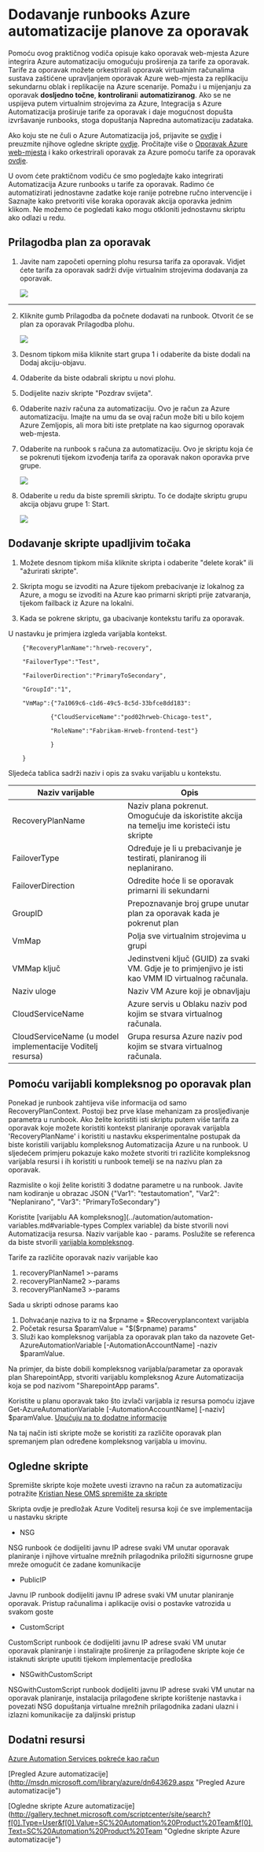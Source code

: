 <properties
   pageTitle="Dodavanje runbooks Azure automatizacije planove za oporavak | Microsoft Azure"
   description="U ovom se članku opisuje kako oporavak Azure web-mjesta sada omogućuje vam da biste proširili tarife za oporavak pomoću Azure Automatizacija da biste dovršili složene zadatke tijekom oporavka za Azure"
   services="site-recovery"
   documentationCenter=""
   authors="ruturaj"
   manager="gauravd"
   editor=""/>

<tags
   ms.service="site-recovery"
   ms.devlang="powershell"
   ms.tgt_pltfrm="na"
   ms.topic="article"
   ms.workload="required"
   ms.date="10/23/2016"
   ms.author="ruturajd@microsoft.com"/>


# <a name="add-azure-automation-runbooks-to-recovery-plans"></a>Dodavanje runbooks Azure automatizacije planove za oporavak


Pomoću ovog praktičnog vodiča opisuje kako oporavak web-mjesta Azure integrira Azure automatizaciju omogućuju proširenja za tarife za oporavak. Tarife za oporavak možete orkestrirali oporavak virtualnim računalima sustava zaštićene upravljanjem oporavak Azure web-mjesta za replikaciju sekundarnu oblak i replikacije na Azure scenarije. Pomažu i u mijenjanju za oporavak **dosljedno točne**, **kontrolirani**i **automatiziranog**. Ako se ne uspijeva putem virtualnim strojevima za Azure, Integracija s Azure Automatizacija proširuje tarife za oporavak i daje mogućnost dopušta izvršavanje runbooks, stoga dopuštanja Napredna automatizaciju zadataka.

Ako koju ste ne čuli o Azure Automatizacija još, prijavite se [ovdje](https://azure.microsoft.com/services/automation/) i preuzmite njihove ogledne skripte [ovdje](https://azure.microsoft.com/documentation/scripts/). Pročitajte više o [Oporavak Azure web-mjesta](https://azure.microsoft.com/services/site-recovery/) i kako orkestrirali oporavak za Azure pomoću tarife za oporavak [ovdje](https://azure.microsoft.com/blog/?p=166264).

U ovom ćete praktičnom vodiču će smo pogledajte kako integrirati Automatizacija Azure runbooks u tarife za oporavak. Radimo će automatizirati jednostavne zadatke koje ranije potrebne ručno intervencije i Saznajte kako pretvoriti više koraka oporavak akcija oporavka jednim klikom. Ne možemo će pogledati kako mogu otkloniti jednostavnu skriptu ako odlazi u redu.

## <a name="customize-the-recovery-plan"></a>Prilagodba plan za oporavak

1. Javite nam započeti operning plohu resursa tarifa za oporavak. Vidjet ćete tarifa za oporavak sadrži dvije virtualnim strojevima dodavanja za oporavak. 

    ![](media/site-recovery-runbook-automation-new/essentials-rp.PNG)
---------------------

2. Kliknite gumb Prilagodba da počnete dodavati na runbook. Otvorit će se plan za oporavak Prilagodba plohu.


    ![](media/site-recovery-runbook-automation-new/customize-rp.PNG)


3. Desnom tipkom miša kliknite start grupa 1 i odaberite da biste dodali na Dodaj akciju-objavu.

4. Odaberite da biste odabrali skriptu u novi plohu.

5. Dodijelite naziv skripte "Pozdrav svijeta".

6. Odaberite naziv računa za automatizaciju. Ovo je račun za Azure automatizaciju. Imajte na umu da se ovaj račun može biti u bilo kojem Azure Zemljopis, ali mora biti iste pretplate na kao sigurnog oporavak web-mjesta.

7. Odaberite na runbook s računa za automatizaciju. Ovo je skriptu koja će se pokrenuti tijekom izvođenja tarifa za oporavak nakon oporavka prve grupe.

    ![](media/site-recovery-runbook-automation-new/update-rp.PNG)


8. Odaberite u redu da biste spremili skriptu. To će dodajte skriptu grupu akcija objavu grupe 1: Start.


    ![](media/site-recovery-runbook-automation-new/addedscript-rp.PNG)


## <a name="salient-points-of-adding-a-script"></a>Dodavanje skripte upadljivim točaka

1. Možete desnom tipkom miša kliknite skripta i odaberite "delete korak" ili "ažurirati skripte".

2. Skripta mogu se izvoditi na Azure tijekom prebacivanje iz lokalnog za Azure, a mogu se izvoditi na Azure kao primarni skripti prije zatvaranja, tijekom failback iz Azure na lokalni.

3. Kada se pokrene skriptu, ga ubacivanje kontekstu tarifu za oporavak.

U nastavku je primjera izgleda varijabla kontekst.

        {"RecoveryPlanName":"hrweb-recovery",

        "FailoverType":"Test",

        "FailoverDirection":"PrimaryToSecondary",

        "GroupId":"1",

        "VmMap":{"7a1069c6-c1d6-49c5-8c5d-33bfce8dd183":

                {"CloudServiceName":"pod02hrweb-Chicago-test",

                "RoleName":"Fabrikam-Hrweb-frontend-test"}

                }

        }


Sljedeća tablica sadrži naziv i opis za svaku varijablu u kontekstu.

**Naziv varijable** | **Opis**
---|---
RecoveryPlanName | Naziv plana pokrenut. Omogućuje da iskoristite akcija na temelju ime koristeći istu skripte
FailoverType | Određuje je li u prebacivanje je testirati, planiranog ili neplanirano.
FailoverDirection | Odredite hoće li se oporavak primarni ili sekundarni
GroupID | Prepoznavanje broj grupe unutar plan za oporavak kada je pokrenut plan
VmMap | Polja sve virtualnim strojevima u grupi
VMMap ključ | Jedinstveni ključ (GUID) za svaki VM. Gdje je to primjenjivo je isti kao VMM ID virtualnog računala.
Naziv uloge | Naziv VM Azure koji je obnavljaju
CloudServiceName | Azure servis u Oblaku naziv pod kojim se stvara virtualnog računala.
CloudServiceName (u model implementacije Voditelj resursa) | Grupa resursa Azure naziv pod kojim se stvara virtualnog računala.


## <a name="using-complex-variables-per-recovery-plan"></a>Pomoću varijabli kompleksnog po oporavak plan

Ponekad je runbook zahtijeva više informacija od samo RecoveryPlanContext. Postoji bez prve klase mehanizam za prosljeđivanje parametra u runbook. Ako želite koristiti isti skriptu putem više tarifa za oporavak koje možete koristiti kontekst planiranje oporavak varijabla 'RecoveryPlanName' i koristiti u nastavku eksperimentalne postupak da biste koristili varijablu kompleksnog Automatizacija Azure u na runbook. U sljedećem primjeru pokazuje kako možete stvoriti tri različite kompleksnog varijabla resursi i ih koristiti u runbook temelji se na nazivu plan za oporavak.

Razmislite o koji želite koristiti 3 dodatne parametre u na runbook. Javite nam kodiranje u obrazac JSON {"Var1": "testautomation", "Var2": "Neplanirano", "Var3": "PrimaryToSecondary"}

Koristite [varijablu AA kompleksnog](../automation/automation-variables.md#variable-types Complex variable) da biste stvorili novi Automatizacija resursa.
Naziv varijable kao <RecoveryPlanName>- params.
Poslužite se referenca da biste stvorili [varijabla kompleksnog](https://msdn.microsoft.com/library/dn913767.aspx?f=255&MSPPError=-2147217396).

Tarife za različite oporavak naziv varijable kao

1. recoveryPlanName1 >-params
2. recoveryPlanName2 >-params
3. recoveryPlanName3 >-params

Sada u skripti odnose params kao

1. Dohvaćanje naziva to iz na $rpname = $Recoveryplancontext varijabla
2. Početak resursa $paramValue = "$($rpname) params"
3. Služi kao kompleksnog varijabla za oporavak plan tako da nazovete Get-AzureAutomationVariable [-AutomationAccountName] <String> -naziv $paramValue.

Na primjer, da biste dobili kompleksnog varijabla/parametar za oporavak plan SharepointApp, stvoriti varijablu kompleksnog Azure Automatizacija koja se pod nazivom "SharepointApp params".

Koristite u planu oporavak tako što izvlači varijabla iz resursa pomoću izjave Get-AzureAutomationVariable [-AutomationAccountName] <String> [-naziv] $paramValue. [Upućuju na to dodatne informacije](https://msdn.microsoft.com/library/dn913772.aspx)

Na taj način isti skripte može se koristiti za različite oporavak plan spremanjem plan određene kompleksnog varijabla u imovinu.

## <a name="sample-scripts"></a>Ogledne skripte

Spremište skripte koje možete uvesti izravno na račun za automatizaciju potražite [Kristian Nese OMS spremište za skripte](https://github.com/krnese/AzureDeploy/tree/master/OMS/MSOMS/Solutions/asrautomation)

Skripta ovdje je predložak Azure Voditelj resursa koji će sve implementacija u nastavku skripte

* NSG

NSG runbook će dodijeliti javnu IP adrese svaki VM unutar oporavak planiranje i njihove virtualne mrežnih prilagodnika priložiti sigurnosne grupe mreže omogućit će zadane komunikacije

* PublicIP

Javnu IP runbook dodijeliti javnu IP adrese svaki VM unutar planiranje oporavak. Pristup računalima i aplikacije ovisi o postavke vatrozida u svakom goste


* CustomScript

CustomScript runbook će dodijeliti javnu IP adrese svaki VM unutar oporavak planiranje i instalirajte proširenje za prilagođene skripte koje će istaknuti skripte uputiti tijekom implementacije predloška

* NSGwithCustomScript

NSGwithCustomScript runbook dodijeliti javnu IP adrese svaki VM unutar na oporavak planiranje, instalacija prilagođene skripte korištenje nastavka i povezati NSG dopuštanja virtualne mrežnih prilagodnika zadani ulazni i izlazni komunikacije za daljinski pristup

## <a name="additional-resources"></a>Dodatni resursi

[Azure Automation Services pokreće kao račun](../automation/automation-sec-configure-azure-runas-account.md)

[Pregled Azure automatizacije] (http://msdn.microsoft.com/library/azure/dn643629.aspx "Pregled Azure automatizacije")

[Ogledne skripte Azure automatizacije] (http://gallery.technet.microsoft.com/scriptcenter/site/search?f[0].Type=User&f[0].Value=SC%20Automation%20Product%20Team&f[0].Text=SC%20Automation%20Product%20Team "Ogledne skripte Azure automatizacije")
